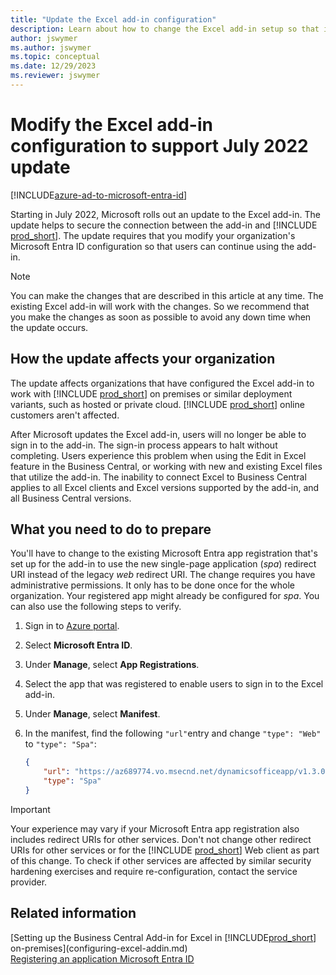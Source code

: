 ```yaml
---
title: "Update the Excel add-in configuration"
description: Learn about how to change the Excel add-in setup so that it works with the update in July 2022.
author: jswymer
ms.author: jswymer
ms.topic: conceptual
ms.date: 12/29/2023
ms.reviewer: jswymer
---
```

# Modify the Excel add-in configuration to support July 2022 update

[!INCLUDE[azure-ad-to-microsoft-entra-id](~/../shared-content/shared/azure-ad-to-microsoft-entra-id.md)]

Starting in July 2022, Microsoft rolls out an update to the Excel add-in. The update helps to secure the connection between the add-in and [!INCLUDE [prod_short](../developer/includes/prod_short.md)]. The update requires that you modify your organization's Microsoft Entra ID configuration so that users can continue using the add-in.

> [!NOTE]
> You can make the changes that are described in this article at any time. The existing Excel add-in will work with the changes. So we recommend that you make the changes as soon as possible to avoid any down time when the update occurs.

## How the update affects your organization

The update affects organizations that have configured the Excel add-in to work with [!INCLUDE [prod_short](../developer/includes/prod_short.md)] on premises or similar deployment variants, such as hosted or private cloud. [!INCLUDE [prod_short](../developer/includes/prod_short.md)] online customers aren't affected.

After Microsoft updates the Excel add-in, users will no longer be able to sign in to the add-in. The sign-in process appears to halt without completing. Users experience this problem when using the Edit in Excel feature in the Business Central, or working with new and existing Excel files that utilize the add-in. The inability to connect Excel to Business Central applies to all Excel clients and Excel versions supported by the add-in, and all Business Central versions.

## What you need to do to prepare

You'll have to change to the existing Microsoft Entra app registration that's set up for the add-in to use the new single-page application (*spa*) redirect URI instead of the legacy *web* redirect URI. The change requires you have administrative permissions. It only has to be done once for the whole organization. Your registered app might already be configured for *spa*. You can also use the following steps to verify.

1. Sign in to [Azure portal](https://portal.azure.com).
2. Select **Microsoft Entra ID**. 
3. Under **Manage**, select **App Registrations**.
4. Select the app that was registered to enable users to sign in to the Excel add-in. 
5. Under **Manage**, select **Manifest**.
6. In the manifest, find the following `"url"`entry and change `"type": "Web"` to `"type": "Spa"`:

    ```json  
    {
        "url": "https://az689774.vo.msecnd.net/dynamicsofficeapp/v1.3.0.0/*",
        "type": "Spa"
    }
    ```

> [!IMPORTANT]
> Your experience may vary if your Microsoft Entra app registration also includes redirect URIs for other services. Don't not change other redirect URIs for other services or for the [!INCLUDE [prod_short](../developer/includes/prod_short.md)] Web client as part of this change. To check if other services are affected by similar security hardening exercises and require re-configuration, contact the service provider.

## Related information

[Setting up the Business Central Add-in for Excel in [!INCLUDE[prod_short](../developer/includes/prod_short.md)] on-premises](configuring-excel-addin.md)  
[Registering an application Microsoft Entra ID](/azure/active-directory/develop/quickstart-register-app)    
